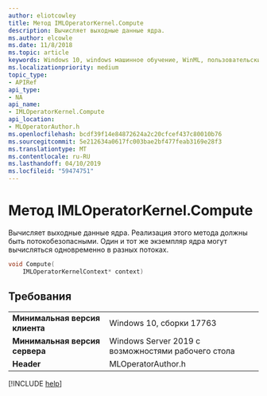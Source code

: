 ```yaml
---
author: eliotcowley
title: Метод IMLOperatorKernel.Compute
description: Вычисляет выходные данные ядра.
ms.author: elcowle
ms.date: 11/8/2018
ms.topic: article
keywords: Windows 10, windows машинное обучение, WinML, пользовательские операторы Compute
ms.localizationpriority: medium
topic_type:
- APIRef
api_type:
- NA
api_name:
- IMLOperatorKernel.Compute
api_location:
- MLOperatorAuthor.h
ms.openlocfilehash: bcdf39f14e84872624a2c20cfcef437c80010b76
ms.sourcegitcommit: 5e212634a0617fc003bae2bf477feab3169e28f3
ms.translationtype: MT
ms.contentlocale: ru-RU
ms.lasthandoff: 04/10/2019
ms.locfileid: "59474751"
---
```

# <a name="imloperatorkernelcompute-method"></a>Метод IMLOperatorKernel.Compute

Вычисляет выходные данные ядра. Реализация этого метода должны быть потокобезопасными. Один и тот же экземпляр ядра могут вычисляться одновременно в разных потоках.

```cpp
void Compute(
    IMLOperatorKernelContext* context)
```

## <a name="requirements"></a>Требования

| | |
|-|-|
| **Минимальная версия клиента** | Windows 10, сборки 17763 |
| **Минимальная версия сервера** | Windows Server 2019 с возможностями рабочего стола |
| **Header** | MLOperatorAuthor.h |

[!INCLUDE [help](../includes/get-help.md)]
